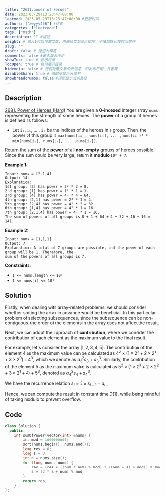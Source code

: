 ```yaml
---
title: "2681.power of Heroes"
date: 2023-05-29T13:23:47+08:00
lastmod: 2023-05-29T13:23:47+08:00 #更新时间
authors: ["zwyyy456"] #作者
categories: ["leetcode"]
tags: ["math"]
description: "" #描述
weight: # 输入1可以顶置文章，用来给文章展示排序，不填就默认按时间排序
slug: ""
draft: false # 是否为草稿
comments: false #是否展示评论
showToc: true # 显示目录
TocOpen: true # 自动展开目录
hidemeta: false # 是否隐藏文章的元信息，如发布日期、作者等
disableShare: true # 底部不显示分享栏
showbreadcrumbs: false #顶部显示当前路径
---
```

## Description
[2681. Power of Heroes (Hard)](https://leetcode.com/problems/power-of-heroes/)
You are given a **0-indexed** integer array `nums` representing the strength of some heroes. The
**power** of a group of heroes is defined as follows:

- Let `i₀`, `i₁`, ... , `iₖ` be the indices of the heroes in a group. Then, the power of this group
is `max(nums[i₀], nums[i₁], ... ,nums[iₖ])² * min(nums[i₀], nums[i₁], ... ,nums[iₖ])`.

Return the sum of the **power** of all **non-empty** groups of heroes possible. Since the sum could
be very large, return it **modulo** `10⁹ + 7`.

**Example 1:**

```
Input: nums = [2,1,4]
Output: 141
Explanation:
1st group: [2] has power = 2² * 2 = 8.
2ⁿd group: [1] has power = 1² * 1 = 1.
3rd group: [4] has power = 4² * 4 = 64.
4th group: [2,1] has power = 2² * 1 = 4.
5th group: [2,4] has power = 4² * 2 = 32.
6th group: [1,4] has power = 4² * 1 = 16.
7th group: [2,1,4] has power = 4² * 1 = 16.
The sum of powers of all groups is 8 + 1 + 64 + 4 + 32 + 16 + 16 = 141.

```

**Example 2:**

```
Input: nums = [1,1,1]
Output: 7
Explanation: A total of 7 groups are possible, and the power of each group will be 1. Therefore, the
sum of the powers of all groups is 7.

```

**Constraints:**

- `1 <= nums.length <= 10⁵`
- `1 <= nums[i] <= 10⁹`

## Solution
Firstly, when dealing with array-related problems, we should consider whether sorting the array in advance would be beneficial. In this particular problem of selecting subsequences, since the subsequence can be non-contiguous, the order of the elements in the array does not affect the result.

Next, we can adopt the approach of **contribution**, where we consider the contribution of each element as the maximum value to the final result.

For example, let's consider the array $[1, 2, 3, 4, 5]$. The contribution of the element $4$ as the maximum value can be calculated as $4^2 \times (1 \times 2^2 + 2 \times 2^1 + 3 \times 2^0) + 4^3$, which we denote as $a_3^2 s_3 + a_3^3$. Similarly, the contribution of the element $5$ as the maximum value is calculated as $5^2 \times (1 \times 2^3 + 2 \times 2^2 + 3 \times 2^1 + 4) + 5^3$, denoted as $a_4^2 s_4 + a_4^3$.

We have the recurrence relation $s_i = 2 \times s_{i - 1} + a_{i - 1}$.

Hence, we can compute the result in constant time $O(1)$, while being mindful of taking modulo to prevent overflow.

## Code
```cpp
class Solution {
  public:
    int sumOfPower(vector<int> &nums) {
        int mod = 1000000007;
        sort(nums.begin(), nums.end());
        long res = 0;
        long s = 0;
        int n = nums.size();
        for (long num : nums) {
            res = (res + ((num * num) % mod) * ((num + s) % mod)) % mod;
            s = (2 * s + num) % mod;
        }
        return res;
    }
};
```
